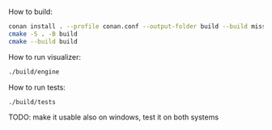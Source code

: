 How to build:
```bash
conan install . --profile conan.conf --output-folder build --build missing
cmake -S . -B build
cmake --build build
```

How to run visualizer:
```bash
./build/engine
```

How to run tests:
```bash
./build/tests
```

TODO: make it usable also on windows, test it on both systems